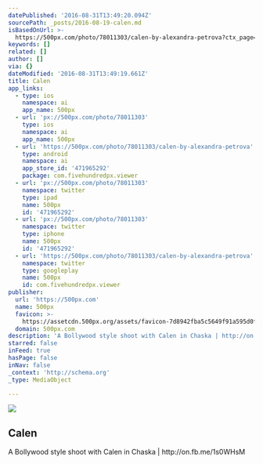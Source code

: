 ```yaml
---
datePublished: '2016-08-31T13:49:20.094Z'
sourcePath: _posts/2016-08-19-calen.md
isBasedOnUrl: >-
  https://500px.com/photo/78011303/calen-by-alexandra-petrova?ctx_page=1&from=user&user_id=37505
keywords: []
related: []
author: []
via: {}
dateModified: '2016-08-31T13:49:19.661Z'
title: Calen
app_links:
  - type: ios
    namespace: ai
    app_name: 500px
  - url: 'px://500px.com/photo/78011303'
    type: ios
    namespace: ai
    app_name: 500px
  - url: 'https://500px.com/photo/78011303/calen-by-alexandra-petrova'
    type: android
    namespace: ai
    app_store_id: '471965292'
    package: com.fivehundredpx.viewer
  - url: 'px://500px.com/photo/78011303'
    namespace: twitter
    type: ipad
    name: 500px
    id: '471965292'
  - url: 'px://500px.com/photo/78011303'
    namespace: twitter
    type: iphone
    name: 500px
    id: '471965292'
  - url: 'https://500px.com/photo/78011303/calen-by-alexandra-petrova'
    namespace: twitter
    type: googleplay
    name: 500px
    id: com.fivehundredpx.viewer
publisher:
  url: 'https://500px.com'
  name: 500px
  favicon: >-
    https://assetcdn.500px.org/assets/favicon-7d8942fba5c5649f91a595d0fc749c83.ico
  domain: 500px.com
description: 'A Bollywood style shoot with Calen in Chaska | http://on.fb.me/1s0WHsM'
starred: false
inFeed: true
hasPage: false
inNav: false
_context: 'http://schema.org'
_type: MediaObject

---
```

<article style=""><img src="https://imgflo.herokuapp.com/graph/vahj1ThiexotieMo/c8f5d49a87a047837b9c741330f80f96/noop?input=https%3A%2F%2Fdrscdn.500px.org%2Fphoto%2F78011303%2Fq%253D80_m%253D2000%2Fd54aed0c30acdfaa0ebe948583414bac" /><h1>Calen</h1><p>A Bollywood style shoot with Calen in Chaska | http://on.fb.me/1s0WHsM</p></article>